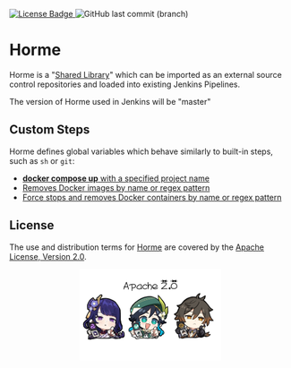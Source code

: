 [ ![License Badge](https://img.shields.io/badge/Apache%202.0-F25910.svg?style=for-the-badge&logo=Apache&logoColor=white) ](https://www.apache.org/licenses/LICENSE-2.0)
![GitHub last commit (branch)](https://img.shields.io/github/last-commit/QubitPi/horme/master?logo=github&style=for-the-badge)

Horme
=====

Horme is a "[Shared Library](https://www.jenkins.io/doc/book/pipeline/shared-libraries/)" which can be imported as an 
external source control repositories and loaded into existing Jenkins Pipelines.

The version of Horme used in Jenkins will be "master"


Custom Steps
------------

Horme defines global variables which behave similarly to built-in steps, such as `sh` or `git`:

- [**docker compose up** with a specified project name](./vars/composeUp.groovy)
- [Removes Docker images by name or regex pattern](./vars/removeAllImages.groovy)
- [Force stops and removes Docker containers by name or regex pattern](./vars/removeAllContainers.groovy)


License
-------

The use and distribution terms for [Horme](https://github.com/QubitPi/horme) are covered by the
[Apache License, Version 2.0](http://www.apache.org/licenses/LICENSE-2.0.html).

<div align="center">
    <a href="https://opensource.org/licenses">
        <img align="center" width="50%" alt="License Illustration" src="https://github.com/QubitPi/QubitPi/blob/master/img/apache-2.png?raw=true">
    </a>
</div>
